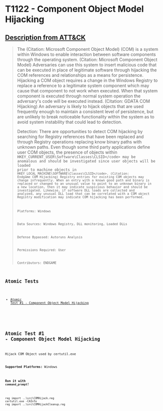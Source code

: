 # T1122 - Component Object Model Hijacking
## [Description from ATT&CK](https://attack.mitre.org/wiki/Technique/T1122)
<blockquote>The  (Citation: Microsoft Component Object Model) (COM) is a system within Windows to enable interaction between software components through the operating system. (Citation: Microsoft Component Object Model) Adversaries can use this system to insert malicious code that can be executed in place of legitimate software through hijacking the COM references and relationships as a means for persistence. Hijacking a COM object requires a change in the Windows Registry to replace a reference to a legitimate system component which may cause that component to not work when executed. When that system component is executed through normal system operation the adversary's code will be executed instead. (Citation: GDATA COM Hijacking) An adversary is likely to hijack objects that are used frequently enough to maintain a consistent level of persistence, but are unlikely to break noticeable functionality within the system as to avoid system instability that could lead to detection.

Detection: There are opportunities to detect COM hijacking by searching for Registry references that have been replaced and through Registry operations replacing know binary paths with unknown paths. Even though some third party applications define user COM objects, the presence of objects within <code>HKEY_CURRENT_USER\Software\Classes\CLSID\</code> may be anomalous and should be investigated since user objects will be loaded prior to machine objects in <code>HKEY_LOCAL_MACHINE\SOFTWARE\Classes\CLSID\</code>. (Citation: Endgame COM Hijacking) Registry entries for existing COM objects may change infrequently. When an entry with a known good path and binary is replaced or changed to an unusual value to point to an unknown binary in a new location, then it may indicate suspicious behavior and should be investigated. Likewise, if software DLL loads are collected and analyzed, any unusual DLL load that can be correlated with a COM object Registry modification may indicate COM hijacking has been performed.

Platforms: Windows

Data Sources: Windows Registry, DLL monitoring, Loaded DLLs

Defense Bypassed: Autoruns Analysis

Permissions Required: User

Contributors: ENDGAME</blockquote>

## Atomic Tests

- [Atomic Test #1 - Component Object Model Hijacking](#atomic-test-1---component-object-model-hijacking)


<br/>

## Atomic Test #1 - Component Object Model Hijacking
Hijack COM Object used by certutil.exe

**Supported Platforms:** Windows


#### Run it with `command_prompt`!
```
reg import ..\src\COMHijack.reg
certutil.exe -CAInfo
reg import ..\src\COMHijackCleanup.reg
```
<br/>
